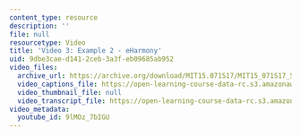 ```yaml
---
content_type: resource
description: ''
file: null
resourcetype: Video
title: 'Video 3: Example 2 - eHarmony'
uid: 9dbe3cae-d141-2ceb-3a3f-eb09685ab952
video_files:
  archive_url: https://archive.org/download/MIT15.071S17/MIT15_071S17_Session_1.2.03_300k.mp4
  video_captions_file: https://open-learning-course-data-rc.s3.amazonaws.com/15-071-the-analytics-edge-spring-2017/b9401f3441135865ae60794d0c406a4c_9lMOz_7bIGU.vtt
  video_thumbnail_file: null
  video_transcript_file: https://open-learning-course-data-rc.s3.amazonaws.com/15-071-the-analytics-edge-spring-2017/7d39ae9bcac480b4c3f4d72320f71336_9lMOz_7bIGU.pdf
video_metadata:
  youtube_id: 9lMOz_7bIGU
---
```

